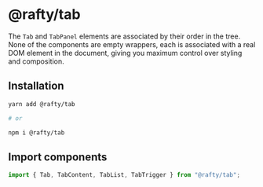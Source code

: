 # @rafty/tab

The `Tab` and `TabPanel` elements are associated by their order in the tree. None of the components are empty wrappers, each is associated with a real DOM element in the document, giving you maximum control over styling and composition.

## Installation

```sh
yarn add @rafty/tab

# or

npm i @rafty/tab
```

## Import components

```jsx
import { Tab, TabContent, TabList, TabTrigger } from "@rafty/tab";
```
